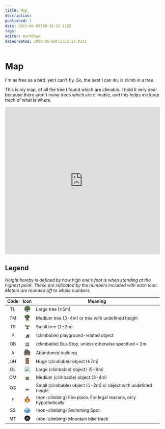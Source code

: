 ```yaml
---
title: Map
description: 
published: 1
date: 2023-06-05T08:10:52.132Z
tags: 
editor: markdown
dateCreated: 2023-05-08T11:25:17.037Z
---
```


# Map

I'm as free as a bird, yet I can't fly. So, the best I can do, is climb in a tree.

This is my map, of all the tree I found which are climable. I hold it very dear because there aren't many trees which are climable, and this helps me keep track of what is where.

<iframe style="border: 0; width: 100%; max-width: 854px; height: calc(100vh * 0.8); max-height: 480px;" src="https://www.google.com/maps/d/embed?mid=1rexbN4E9FwTg3A7drjZBdTnQAMmkUco&ehbc=2E312F" width="854" height="480"></iframe>

## Legend

*Height hereby is defined by how high one's foot is when standing at the highest point. These are indicated by the numbers included with each icon. Meters are rounded off to whole numbers.*

|Code|Icon|Meaning|
|:-:|:-:|-|
|TL|<img src="/map sprites/tl.png" height="20">|Large tree (≥5m)|
|TM|<img src="/map sprites/t.png" height="20">|Medium tree (3-4m) or tree with undefined height|
|TS|<img src="/map sprites/ts.png" height="20">|Small tree (1-2m)|
|P|<img src="/map sprites/p.png" height="20">|(climbable) playground-related object|
|OB|<img src="/map sprites/ob.png" height="20">|(climbable) Bus Stop, unless otherwise specified = 2m|
|A|<img src="/map sprites/a.jpg" height="20">|Abandoned building|
|OH|<img src="/map sprites/oh.png" height="20">|Huge (climbable) object (≥7m)
|OL|<img src="/map sprites/ol.png" height="20">|Large (climbable) object) (5-6m)
|OM|<img src="/map sprites/om.png" height="20">|Medium (climbable) object (3-4m)|
|OS|<img src="/map sprites/os.png" height="20">|Small (climbable) object (1-2m) or object with undefined height|
|F| <img src="/map sprites/f.png" height="20">|(non-climbing) Fire place. For legal reasons, only hypothetically|
|SS| <img src="/map sprites/ss.png" height="20">|(non-climbing) Swimming Spot|
|MT|<img src="/map sprites/mt.png" width = "20" height = "20">|(non-climbing) Mountain bike track|
